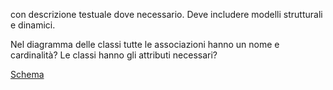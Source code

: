 con descrizione testuale dove necessario.
Deve includere modelli strutturali e dinamici.

Nel diagramma delle classi tutte le
associazioni hanno un nome e cardinalità? Le classi hanno gli
attributi necessari?

[Schema](../../resources/images/Schema_progetto.jpg)